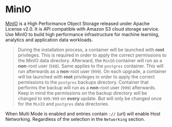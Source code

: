 # MinIO

[MinIO](https://min.io) is a High Performance Object Storage released under Apache License v2.0.
It is API compatible with Amazon S3 cloud storage service. Use MinIO to build high performance infrastructure
for machine learning, analytics and application data workloads.

> During the installation process, a container will be launched with **root** privileges. This is required
> in order to apply the correct permissions to the MinIO data directory. Afterward, the `MinIO` container
> will run as a **non**-root user (`568`).
> Same applies to the `postgres` container. This will run afterwards as a **non**-root user (`999`).
> On each upgrade, a container will be launched with **root** privileges in order to apply the correct
> permissions to the `postgres` backups directory. Container that performs the backup will run as a **non**-root user (`999`) afterwards.
> Keep in mind the permissions on the backup directory will be changed to `999:999` on **every** update.
> But will only be changed once for the `MinIO` and `postgres` data directories.

When Multi Mode is enabled and entries contain `://` (url) will enable Host Networking. Regardless of the selection in the `Networking` section.
